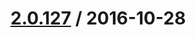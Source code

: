 [2.0.127](https://github.corp.ebay.com/ecg-global/bolt-2dot0-frontend/compare/2.0.126...v2.0.127) / 2016-10-28
===================



